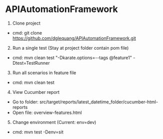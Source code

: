 # APIAutomationFramework

1) Clone project
  - cmd: git clone https://github.com/dglequang/APIAutomationFramework.git
2) Run a single test (Stay at project folder contain pom file)
  - cmd: mvn clean test "-Dkarate.options=--tags @feature1" -Dtest=TestRunner
3) Run all scenarios in feature file
  - cmd: mvn clean test 
4) View Cucumber report
- Go to folder: src/target/reports/latest_datetime_folder/cucumber-html-reports
- Open file: overview-features.html
5) Change environment (Current: env=dev)
- cmd: mvn test -Denv=sit
